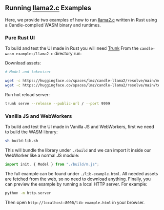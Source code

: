 ## Running [llama2.c](https://github.com/karpathy/llama2.c) Examples

Here, we provide two examples of how to run [llama2.c](https://github.com/karpathy/llama2.c) written in Rust using a Candle-compiled WASM binary and runtimes.

### Pure Rust UI

To build and test the UI made in Rust you will need [Trunk](https://trunkrs.dev/#install)
From the `candle-wasm-examples/llama2-c` directory run:

Download assets:

```bash
# Model and tokenizer

wget -c https://huggingface.co/spaces/lmz/candle-llama2/resolve/main/model.bin
wget -c https://huggingface.co/spaces/lmz/candle-llama2/resolve/main/tokenizer.json

```

Run hot reload server:

```bash
trunk serve --release --public-url / --port 9999
```

### Vanilla JS and WebWorkers

To build and test the UI made in Vanilla JS and WebWorkers, first we need to build the WASM library:

```bash
sh build-lib.sh
```

This will bundle the library under `./build` and we can import it inside our WebWorker like a normal JS module:

```js
import init, { Model } from "./build/m.js";
```

The full example can be found under `./lib-example.html`. All needed assets are fetched from the web, so no need to download anything.
Finally, you can preview the example by running a local HTTP server. For example:

```bash
python -m http.server
```

Then open `http://localhost:8000/lib-example.html` in your browser.
